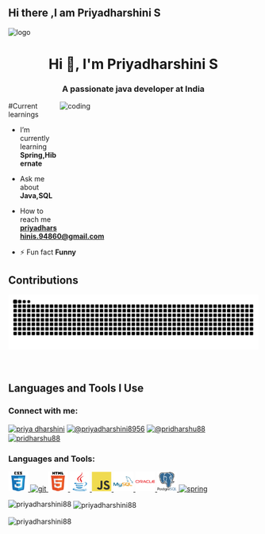 ## Hi there ,I am Priyadharshini S
![logo](https://github.com/Priyadharshini88/Priyadharshini-S/blob/main/github-header-image.png)
<h1 align="center">Hi 👋, I'm Priyadharshini S</h1>
<h3 align="center">A passionate java developer at India</h3>

<img align="right" alt="coding" width="400" height="250" src="https://user-images.githubusercontent.com/74038190/236119160-976a0405-caa7-470c-9356-16d43402ea0a.gif">
#Current learnings

-  I’m currently learning **Spring,Hibernate**

-  Ask me about **Java,SQL**

-  How to reach me **priyadharshinis.94860@gmail.com**

- ⚡ Fun fact **Funny**
## Contributions
  <img alt="snake eating my contributions" src="https://raw.githubusercontent.com/THARUNESHWAR-369/THARUNESHWAR-369/output/github-contribution-grid-snake.svg" />
  <br/><br/><br/>

##  Languages and Tools I Use

<h3 align="left">Connect with me:</h3>
<p align="left">
<a href="https://linkedin.com/in/priya dharshini" target="blank"><img align="center" src="https://raw.githubusercontent.com/rahuldkjain/github-profile-readme-generator/master/src/images/icons/Social/linked-in-alt.svg" alt="priya dharshini" height="30" width="40" /></a>
<a href="https://www.youtube.com/c/@priyadharshini8956" target="blank"><img align="center" src="https://raw.githubusercontent.com/rahuldkjain/github-profile-readme-generator/master/src/images/icons/Social/youtube.svg" alt="@priyadharshini8956" height="30" width="40" /></a>
<a href="https://www.hackerrank.com/@pridharshu88" target="blank"><img align="center" src="https://raw.githubusercontent.com/rahuldkjain/github-profile-readme-generator/master/src/images/icons/Social/hackerrank.svg" alt="@pridharshu88" height="30" width="40" /></a>
<a href="https://www.leetcode.com/pridharshu88" target="blank"><img align="center" src="https://raw.githubusercontent.com/rahuldkjain/github-profile-readme-generator/master/src/images/icons/Social/leet-code.svg" alt="pridharshu88" height="30" width="40" /></a>
</p>

<h3 align="left">Languages and Tools:</h3>
<p align="left"> <a href="https://www.w3schools.com/css/" target="_blank" rel="noreferrer"> <img src="https://raw.githubusercontent.com/devicons/devicon/master/icons/css3/css3-original-wordmark.svg" alt="css3" width="40" height="40"/> </a> <a href="https://git-scm.com/" target="_blank" rel="noreferrer"> <img src="https://www.vectorlogo.zone/logos/git-scm/git-scm-icon.svg" alt="git" width="40" height="40"/> </a> <a href="https://www.w3.org/html/" target="_blank" rel="noreferrer"> <img src="https://raw.githubusercontent.com/devicons/devicon/master/icons/html5/html5-original-wordmark.svg" alt="html5" width="40" height="40"/> </a> <a href="https://www.java.com" target="_blank" rel="noreferrer"> <img src="https://raw.githubusercontent.com/devicons/devicon/master/icons/java/java-original.svg" alt="java" width="40" height="40"/> </a> <a href="https://developer.mozilla.org/en-US/docs/Web/JavaScript" target="_blank" rel="noreferrer"> <img src="https://raw.githubusercontent.com/devicons/devicon/master/icons/javascript/javascript-original.svg" alt="javascript" width="40" height="40"/> </a> <a href="https://www.mysql.com/" target="_blank" rel="noreferrer"> <img src="https://raw.githubusercontent.com/devicons/devicon/master/icons/mysql/mysql-original-wordmark.svg" alt="mysql" width="40" height="40"/> </a> <a href="https://www.oracle.com/" target="_blank" rel="noreferrer"> <img src="https://raw.githubusercontent.com/devicons/devicon/master/icons/oracle/oracle-original.svg" alt="oracle" width="40" height="40"/> </a> <a href="https://www.postgresql.org" target="_blank" rel="noreferrer"> <img src="https://raw.githubusercontent.com/devicons/devicon/master/icons/postgresql/postgresql-original-wordmark.svg" alt="postgresql" width="40" height="40"/> </a> <a href="https://spring.io/" target="_blank" rel="noreferrer"> <img src="https://www.vectorlogo.zone/logos/springio/springio-icon.svg" alt="spring" width="40" height="40"/> </a> </p>

<p><img align="left" src="https://github-readme-stats.vercel.app/api/top-langs?username=priyadharshini88&show_icons=true&locale=en&layout=compact" alt="priyadharshini88" /></p>

<p>&nbsp;<img align="center" src="https://github-readme-stats.vercel.app/api?username=priyadharshini88&show_icons=true&locale=en" alt="priyadharshini88" /></p>

<p><img align="center" src="https://github-readme-streak-stats.herokuapp.com/?user=priyadharshini88&" alt="priyadharshini88" /></p>

